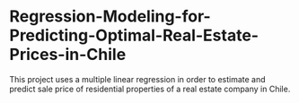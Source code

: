 # Regression-Modeling-for-Predicting-Optimal-Real-Estate-Prices-in-Chile
This project uses a multiple linear regression in order to estimate and predict sale price of residential properties of a real estate company in Chile.

